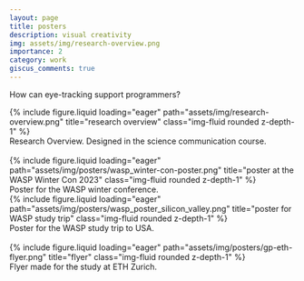 ```yaml
---
layout: page
title: posters
description: visual creativity
img: assets/img/research-overview.png
importance: 2
category: work
giscus_comments: true
---
```


How can eye-tracking support programmers?

<div class="row justify-content-sm-center">
<div class="col-sm-5 d-flex flex-column align-items-center">
    <div class="col-sm-10 mt-3 mt-md-0">
        {% include figure.liquid loading="eager" path="assets/img/research-overview.png" title="research overview" class="img-fluid rounded z-depth-1" %}
    </div>
    <div class="caption mt-1 text-center">
        Research Overview. Designed in the science communication course.
    </div>
</div>
<br/>

<div class="row justify-content-sm-center">
    <div class="col-sm-5 d-flex flex-column align-items-center">
        <div class="col-sm-5 mt-3 mt-md-0">
            {% include figure.liquid loading="eager" path="assets/img/posters/wasp_winter-con-poster.png" title="poster at the WASP Winter Con 2023" class="img-fluid rounded z-depth-1" %}
        </div>
        <div class="caption">
            Poster for the WASP winter conference.
        </div>
    <div class="col-sm-5 d-flex flex-column align-items-center">
        <div>
            {% include figure.liquid loading="eager" path="assets/img/posters/wasp_poster_silicon_valley.png" title="poster for WASP study trip" class="img-fluid rounded z-depth-1" %}
        </div>
        <div class="caption mt-1 text-center">
            Poster for the WASP study trip to USA. 
        </div>
    </div>
</div>
<br/>

<div class="row justify-content-sm-center">
  <div class="col-sm-5 d-flex flex-column align-items-center">
        <div>
            {% include figure.liquid loading="eager" path="assets/img/posters/gp-eth-flyer.png" title="flyer" class="img-fluid rounded z-depth-1" %}
        </div>
        <div class="caption text-center mt-1">
            Flyer made for the study at ETH Zurich.
        </div>
  </div>
</div>

